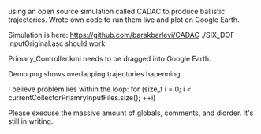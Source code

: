 using an open source simulation called CADAC to produce ballistic trajectories. Wrote own code to run them live and plot on Google Earth.

Simulation is here: https://github.com/barakbarlevi/CADAC
./SIX_DOF inputOriginal.asc 
should work

Primary_Controller.kml needs to be dragged into Google Earth.

Demo.png shows overlapping trajectories hapenning.

I believe problem lies within the loop:
for (size_t i = 0; i < currentCollectorPriamryInputFiles.size(); ++i)

Please execuse the massive amount of globals, comments, and diorder. It's still in writing.

